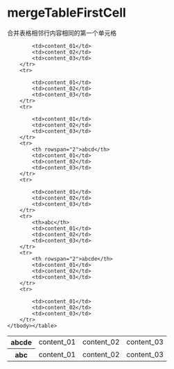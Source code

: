 mergeTableFirstCell
===================

合并表格相邻行内容相同的第一个单元格

<table id="J_table" class="m-table">
        <tbody><tr>
            <th>abcde</th>
            <td>content_01</td>
            <td>content_02</td>
            <td>content_03</td>
        </tr>
        <tr>
            <th rowspan="4">abc</th>
            <td>content_01</td>
            <td>content_02</td>
            <td>content_03</td>
        </tr>
        <tr>
            
            <td>content_01</td>
            <td>content_02</td>
            <td>content_03</td>
        </tr>
        <tr>
            
            <td>content_01</td>
            <td>content_02</td>
            <td>content_03</td>
        </tr>
        <tr>
            
            <td>content_01</td>
            <td>content_02</td>
            <td>content_03</td>
        </tr>
        <tr>
            <th rowspan="2">abcd</th>
            <td>content_01</td>
            <td>content_02</td>
            <td>content_03</td>
        </tr>
        <tr>
            
            <td>content_01</td>
            <td>content_02</td>
            <td>content_03</td>
        </tr>
        <tr>
            <th>abc</th>
            <td>content_01</td>
            <td>content_02</td>
            <td>content_03</td>
        </tr>
        <tr>
            <th rowspan="2">abcde</th>
            <td>content_01</td>
            <td>content_02</td>
            <td>content_03</td>
        </tr>
        <tr>
            
            <td>content_01</td>
            <td>content_02</td>
            <td>content_03</td>
        </tr>
    </tbody></table>
